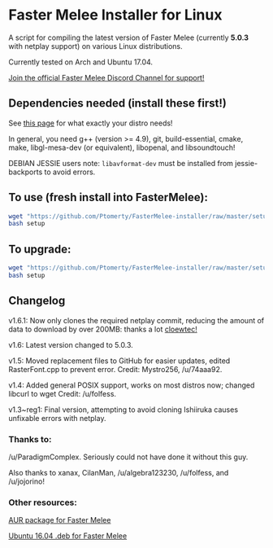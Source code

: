 # Faster Melee Installer for Linux

A script for compiling the latest version of Faster Melee (currently **5.0.3** with netplay support) on various Linux distributions.

Currently tested on Arch and Ubuntu 17.04.

[Join the official Faster Melee Discord Channel for support!](https://discord.gg/h6C4tCj)

## Dependencies needed (install these first!)
See [this page](https://wiki.dolphin-emu.org/index.php?title=Building_Dolphin_on_Linux) for what exactly your distro needs!

In general, you need g++ (version >= 4.9), git, build-essential, cmake, make, libgl-mesa-dev (or equivalent), libopenal, and libsoundtouch!

DEBIAN JESSIE users note: `libavformat-dev` must be installed from jessie-backports to avoid errors.

## To use (fresh install into FasterMelee):

```bash
wget "https://github.com/Ptomerty/FasterMelee-installer/raw/master/setup"
bash setup
```

## To upgrade:

```bash
wget "https://github.com/Ptomerty/FasterMelee-installer/raw/master/setup_upgrade"
bash setup
```

## Changelog

v1.6.1: Now only clones the required netplay commit, reducing the amount of data to download by over 200MB: thanks a lot [cloewtec!](https://github.com/cloewtec)

v1.6: Latest version changed to 5.0.3. 

v1.5: Moved replacement files to GitHub for easier updates, edited RasterFont.cpp to prevent error. Credit: Mystro256, /u/74aaa92.

v1.4: Added general POSIX support, works on most distros now; changed libcurl to wget Credit: /u/folfess.

v1.3~reg1: Final version, attempting to avoid cloning Ishiiruka causes unfixable errors with netplay.



### Thanks to:
/u/ParadigmComplex. Seriously could not have done it without this guy.

Also thanks to xanax, CilanMan, /u/algebra123230, /u/folfess, and /u/jojorino!

### Other resources:

[AUR package for Faster Melee](https://aur.archlinux.org/packages/dolphin-emu-faster-melee/)

[Ubuntu 16.04 .deb for Faster Melee](https://github.com/ccl2of4/dolphin-emu-faster-melee-packaging/releases)
